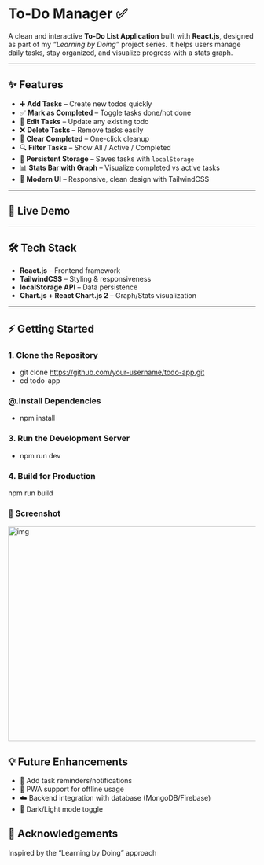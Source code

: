 # To-Do Manager ✅  

A clean and interactive **To-Do List Application** built with **React.js**, designed as part of my *“Learning by Doing”* project series. It helps users manage daily tasks, stay organized, and visualize progress with a stats graph.  

---

## ✨ Features  

- ➕ **Add Tasks** – Create new todos quickly  
- ✅ **Mark as Completed** – Toggle tasks done/not done  
- 📝 **Edit Tasks** – Update any existing todo  
- ❌ **Delete Tasks** – Remove tasks easily  
- 🧹 **Clear Completed** – One-click cleanup  
- 🔍 **Filter Tasks** – Show All / Active / Completed  
- 💾 **Persistent Storage** – Saves tasks with `localStorage`  
- 📊 **Stats Bar with Graph** – Visualize completed vs active tasks  
- 🎨 **Modern UI** – Responsive, clean design with TailwindCSS  

---

## 🚀 Live Demo  

---

## 🛠️ Tech Stack  

- **React.js** – Frontend framework  
- **TailwindCSS** – Styling & responsiveness  
- **localStorage API** – Data persistence  
- **Chart.js + React Chart.js 2** – Graph/Stats visualization  

---

## ⚡ Getting Started  

### 1. Clone the Repository  
- git clone https://github.com/your-username/todo-app.git
- cd todo-app
### @.Install Dependencies
- npm install
### 3. Run the Development Server
- npm run dev
### 4. Build for Production
npm run build
### 📸 Screenshot
<img width="943" height="437" alt="img" src="https://github.com/user-attachments/assets/45af4b67-f533-4ae4-b2fb-8cb0dd5a60cf" />


## 💡 Future Enhancements
- 🔔 Add task reminders/notifications
- 📱 PWA support for offline usage
- ☁️ Backend integration with database (MongoDB/Firebase)
- 🌙 Dark/Light mode toggle
  
## 🙌 Acknowledgements
Inspired by the “Learning by Doing” approach


